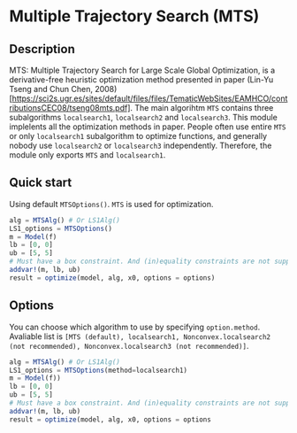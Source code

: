 # Multiple Trajectory Search (MTS)

## Description

MTS: Multiple Trajectory Search for Large Scale Global Optimization, is a derivative-free heuristic optimization method presented in paper (Lin-Yu Tseng and Chun Chen, 2008)[https://sci2s.ugr.es/sites/default/files/files/TematicWebSites/EAMHCO/contributionsCEC08/tseng08mts.pdf]. 
The main algorihtm `MTS` contains three subalgorithms `localsearch1`, `localsearch2` and `localsearch3`. This module implelents all the optimization methods in paper. People often use entire `MTS` or only `localsearch1` subalgorithm to optimize functions, and generally nobody use `localsearch2` or `localsearch3` independently. Therefore, the module only exports `MTS` and `localsearch1`.

## Quick start

Using default `MTSOptions()`. `MTS` is used for optimization. 

```julia
alg = MTSAlg() # Or LS1Alg()
LS1_options = MTSOptions()
m = Model(f)
lb = [0, 0]
ub = [5, 5]
# Must have a box constraint. And (in)equality constraints are not supported for MTS methods.
addvar!(m, lb, ub)
result = optimize(model, alg, x0, options = options)
```

## Options

You can choose which algorithm to use by specifying `option.method`. Avaliable list is `[MTS (default), localsearch1, Nonconvex.localsearch2 (not recommended), Nonconvex.localsearch3 (not recommended)]`.

```julia
alg = MTSAlg() # Or LS1Alg()
LS1_options = MTSOptions(method=localsearch1)
m = Model(f))
lb = [0, 0]
ub = [5, 5]
# Must have a box constraint. And (in)equality constraints are not supported in MTS methods.
addvar!(m, lb, ub)
result = optimize(model, alg, x0, options = options
```
